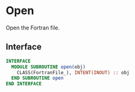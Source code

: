 # Open

Open the Fortran file.

## Interface

```fortran
INTERFACE
  MODULE SUBROUTINE open(obj)
    CLASS(FortranFile_), INTENT(INOUT) :: obj
  END SUBROUTINE open
END INTERFACE
```
